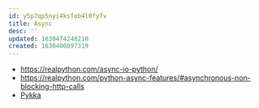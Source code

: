 ```yaml
---
id: y5p7qp5nyi4ksfob4l0fyfv
title: Async
desc: ''
updated: 1630474248210
created: 1630406097319
---
```


* https://realpython.com/async-io-python/
* https://realpython.com/python-async-features/#asynchronous-non-blocking-http-calls
* [Pykka](https://pypi.org/project/pykka/)

